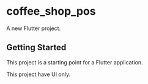 # coffee_shop_pos

A new Flutter project.

## Getting Started

This project is a starting point for a Flutter application.

This project have UI only.
